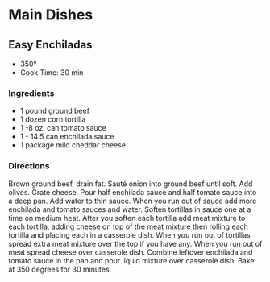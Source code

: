 # Main Dishes

## Easy Enchiladas

* 350°
* Cook Time: 30 min

### Ingredients

* 1 pound ground beef
* 1 dozen corn tortilla
* 1 -8 oz. can tomato sauce
* 1 - 14.5 can enchilada sauce
* 1 package mild cheddar cheese

### Directions

Brown ground beef, drain fat. Sauté onion into ground beef until soft. Add olives. Grate cheese. Pour half enchilada sauce and half tomato sauce into a deep pan. Add water to thin sauce. When you run out of sauce add more enchilada and tomato sauces and water. Soften tortillas in sauce one at a time on medium heat. After you soften each tortilla add meat mixture to each tortilla, adding cheese on top of the meat mixture then rolling each tortilla and placing each in a casserole dish. When you run out of tortillas spread extra meat mixture over the top if you have any. When you run out of meat spread cheese over casserole dish. Combine leftover enchilada and tomato sauce in the pan and pour liquid mixture over casserole dish. Bake at 350 degrees for 30 minutes.

